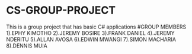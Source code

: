 # CS-GROUP-PROJECT
This is a group project that has  basic C#  applications
#GROUP MEMBERS
1).EPHY KIMOTHO
2).JEREMY BOSIRE
3).FRANK DANIEL
4).JEREMY NDERITU
5).ALLAN AVOSA
6).EDWIN MWANGI
7).SIMON MACHARIA
8).DENNIS MUIA
